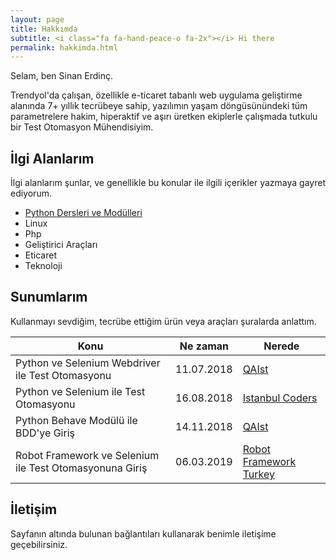 ```yaml
---
layout: page
title: Hakkımda
subtitle: <i class="fa fa-hand-peace-o fa-2x"></i> Hi there
permalink: hakkimda.html
---
```


Selam, ben Sinan Erdinç.

Trendyol'da çalışan, özellikle e-ticaret tabanlı web uygulama geliştirme alanında 7+ yıllık tecrübeye sahip, yazılımın yaşam döngüsünündeki tüm parametrelere hakim, hiperaktif ve aşırı üretken ekiplerle çalışmada tutkulu bir Test Otomasyon Mühendisiyim.


## İlgi Alanlarım
İlgi alanlarım şunlar, ve genellikle bu konular ile ilgili içerikler yazmaya gayret ediyorum.

- [Python Dersleri ve Modülleri](/python-dersleri-ve-modulleri "Python Dersleri ve Modülleri")
- Linux
- Php
- Geliştirici Araçları
- Eticaret
- Teknoloji


## Sunumlarım
Kullanmayı sevdiğim, tecrübe ettiğim ürün veya araçları şuralarda anlattım.

| Konu | Ne zaman  | Nerede |
|--|--|--|
| Python ve Selenium Webdriver ile Test Otomasyonu | 11.07.2018 | [QAIst](https://www.meetup.com/QAIstMeetup/events/252359014/) |  
| Python ve Selenium ile Test Otomasyonu | 16.08.2018 | [Istanbul Coders](http://istanbulcoders.org/meetings/2018/08/16/python-selenium-test-otomasyon/)  |
| Python Behave Modülü ile BDD'ye Giriş | 14.11.2018 | [QAIst](https://www.meetup.com/QAIstMeetup/events/255804831/)  |
| Robot Framework ve Selenium ile Test Otomasyonuna Giriş | 06.03.2019 | [Robot Framework Turkey](https://www.meetup.com/Robot-Framework-Turkey/events/258785501/)  |


## İletişim

Sayfanın altında bulunan bağlantıları kullanarak benimle iletişime geçebilirsiniz.
